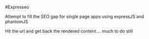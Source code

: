 #Expresseo

Attempt to fill the SEO gap for single page apps using expressJS and phantomJS

	
Hit the url and get back the rendered content.... much to do still